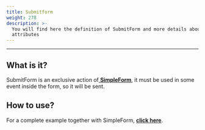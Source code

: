 ```yaml
---
title: Submitform
weight: 278
description: >-
  You will find here the definition of SubmitForm and more details about its
  attributes
---
```


---

## What is it? 

SubmitForm is an exclusive action of[ **SimpleForm**](/api/components/forms/simple-form), it must be used in some event inside the form, so it will be sent. 

## How to use? 

For a complete example together with SimpleForm, [**click here**](/api/components/forms/simple-form).
